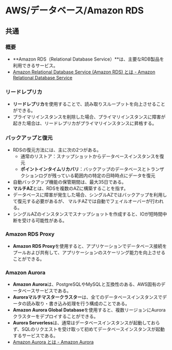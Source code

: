 # AWS/データベース/Amazon RDS

## 共通

### 概要

- **Amazon RDS（Relational Database Service）**は、主要なRDB製品を利用できるサービス。
- [Amazon Relational Database Service (Amazon RDS) とは - Amazon Relational Database Service](https://docs.aws.amazon.com/ja_jp/AmazonRDS/latest/UserGuide/Welcome.html)

### リードレプリカ

- **リードレプリカ**を使用することで、読み取りスループットを向上させることができる。
- プライマリインスタンスを削除した場合、プライマリインスタンスに障害が起きた場合は、リードレプリカがプライマリインスタンスに昇格する。

### バックアップと復元

- RDSの復元方法には、主に次の2つがある。
  - 通常のリストア：スナップショットからデータベースインスタンスを復元
  - **ポイントインタイムリカバリ**：バックアップのデータベースとトランザクションログが残っている範囲内の特定の日時時点にデータを復元
- 自動バックアップ機能の保管期間は、最大35日である。
- **マルチAZ**とは、RDSを複数のAZに構築することを指す。
- データベースに障害が発生した場合、シングルAZではバックアップを利用して復元する必要があるが、
  マルチAZでは自動でフェイルオーバーが行われる。
- シングルAZのインスタンスでスナップショットを作成すると、IOが短時間中断を受ける可能性がある。

### Amazon RDS Proxy

- **Amazon RDS Proxy**を使用すると、アプリケーションでデータベース接続をプールおよび共有して、アプリケーションのスケーリング能力を向上させることができる。

### Amazon Aurora

- **Amazon Aurora**は、PostgreSQLやMySQLと互換性のある、AWS固有のデータベースサービスである。
- **Auroraマルチマスタークラスター**は、全てのデータベースインスタンスでデータの読み取り・書き込み処理を行う構成のことである。
- **Amazon Aurora Global Database**を使用すると、複数リージョンにAuroraクラスターをデプロイすることができる。
- **Aurora Serverless**は、通常はデータベースインスタンスが起動しておらず、SQLのリクエストを受け取って初めてデータベースインスタンスが起動するサービスである。
- [Amazon Aurora とは - Amazon Aurora](https://docs.aws.amazon.com/ja_jp/AmazonRDS/latest/AuroraUserGuide/CHAP_AuroraOverview.html)
